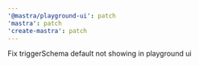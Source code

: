 ```yaml
---
'@mastra/playground-ui': patch
'mastra': patch
'create-mastra': patch
---
```


Fix triggerSchema default not showing in playground ui

